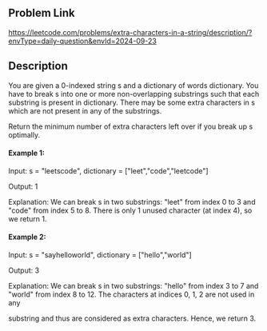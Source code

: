 ## Problem Link

https://leetcode.com/problems/extra-characters-in-a-string/description/?envType=daily-question&envId=2024-09-23


## Description

You are given a 0-indexed string s and a dictionary of words dictionary. You have to break s into one or more non-overlapping substrings such that each substring is present in dictionary. There may be some extra characters in s which are not present in any of the substrings.

Return the minimum number of extra characters left over if you break up s optimally.

#### Example 1:

Input: s = "leetscode", dictionary = ["leet","code","leetcode"]

Output: 1

Explanation: We can break s in two substrings: "leet" from index 0 to 3 and "code" from index 5 to 8. There is only 1 unused character (at index 4), so we return 1.

#### Example 2:

Input: s = "sayhelloworld", dictionary = ["hello","world"]

Output: 3

Explanation: We can break s in two substrings: "hello" from index 3 to 7 and "world" from index 8 to 12. The characters at indices 0, 1, 2 are not used in any 

substring and thus are considered as extra characters. Hence, we return 3.